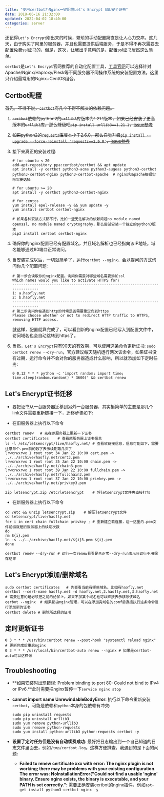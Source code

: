 ```yaml
---
title: "使用certbot为Nginx一键配置Let's Encrypt SSL安全证书"
date: 2018-06-16 21:32:00
updated: 2022-04-02 18:40:00
categories: server
---
```


还记得`Let's Encrypt`刚出来的时候，繁琐的手动配置简直是让人心力交瘁。这几天，由于购买了阿里的服务器，并且也需要提供后端服务，于是不得不再次需要去配置免费ssl证书的，但是，这次，让我出乎意料的是，配置ssl证书居然这么简单。

`certbot`是`Let's Encrypt`官网推荐的自动化配置工具，[工具官网](https://certbot.eff.org/)可以选择针对Apache/Nginx/Haproxy/Plesk等不同服务器不同操作系统的安装配置方法。这里只介绍最常用的Nginx+CentOS组合。

<!--more-->

## Certbot配置

~~首先，不得不说，`certbot`有几个不得不解决的依赖问题。~~

1. ~~`certbot`依赖的python2的`urllib3`库版本为1.21.1版本，如果已经安装了更高版本的`urllib3`库，那么降级吧`pip install urllib3==1.21.1`，[issue参考](https://community.letsencrypt.org/t/certbot-not-working-with-centos7-and-nginx/45646/2)~~

2. ~~如果python2的`requests`库版本小于2.6.0，那么自觉升级`pip install --upgrade --force-reinstall 'requests==2.6.0'`，[issue参考](如果requests<2.6.0那么强制升级。https://github.com/certbot/certbot/issues/5534)~~

3. 接下来真正的安装过程:

   ```shell
   # for ubuntu < 20
   add-apt-repository ppa:certbot/certbot && apt update
   apt install -y certbot python3-acme python3-augeas python3-certbot python3-certbot-nginx python3-certbot-apache	# nginx和apache根据实际需要选择
   
   # for ubuntu >= 20
   apt install -y certbot python3-certbot-nginx
   
   # for centos
   yum install epel-release -y && yum update -y
   yum install certbot certbot-nginx
   
   # 如果各种安装方式都不行，比如一些无法解决的依赖问题no module named openssl, no module named cryptography，那么尝试安装一个独立的python3版本
   pip3 install certbot certbot-nginx
   ```

4. 确保你的nginx配置已经有配置域名，并且域名解析也已经指向该IP地址，域名能够通过80端口正常访问。

5. 当安装完成以后，一切就简单了，运行`certbot --nginx`，会以提问的方式询问你几个配置问题:

   ```shell
   # 第一步会读取你的nginx配置，询问你需要对哪些域名需要添加ssl
   Which names would you like to activate HTTPS for?
   -------------------------------------------------------------------------------
   1: a.haofly.net
   2: b.haofly.net
   -------------------------------------------------------------------------------
   # 第二步询问你在遇到http的时候是否需要重定向到https
   Please choose whether or not to redirect HTTP traffic to HTTPS, removing HTTP access.
   ```

   就这样，配置就算完成了，可以看到新的nginx配置已经写入到配置文件中，访问域名也会自动跳转到https了。

6. 当然，`Let's Encrypt`只有90天的有效期，可以使用这条命令更新证书: `sudo certbot renew --dry-run`，官方建议每天随机运行两次该命令，如果证书没有过期，运行命令并不会对你的服务器造成什么影响，所以就添加如下定时任务:

   ```shell
   0 0,12 * * * python -c 'import random; import time; time.sleep(random.random() * 3600)' && certbot renew 
   ```

## Let's Encrypt证书迁移

- 要把证书从一台服务器迁移到另外一台服务器，其实挺简单的主要是那几个link文件需要重新链接一下，迁移步骤如下:

- 在旧服务器上执行以下命令

```shell
certbot renew	# 先在原服务器上更新一下证书
certbot certificates	# 查看原服务器上证书信息
ls -l /etc/letsencrypt/live/haofly.net/	# 查看软链接信息，信息可能如下，需要注意每个.pem前的数字表示续期第几次了
lrwxrwxrwx 1 root root 34 Jan 22 10:00 cert.pem -> ../../archive/haofly.net/cert3.pem
lrwxrwxrwx 1 root root 35 Jan 22 10:00 chain.pem -> ../../archive/haofly.net/chain3.pem
lrwxrwxrwx 1 root root 39 Jan 22 10:00 fullchain.pem -> ../../archive/haofly.net/fullchain3.pem
lrwxrwxrwx 1 root root 37 Jan 22 10:00 privkey.pem -> ../../archive/haofly.net/privkey3.pem

zip letsencrypt.zip /etc/letsencrypt	# 将letsencrypt文件夹直接打包
```

- 在新服务器上执行以下命令

```shell
cd /etc && unzip letsencrypt.zip	# 解压letsencrypt文件
cd letsencrypt/live/haofly.net
for i in cert chain fullchain privkey ;	# 重新建立软连接，这一这里的.pem文件前缀就是旧服务器上的续期次数
do
rm ${i}.pem
ln -s ../../archive/haofly.net/${i}3.pem ${i}.pem
done

certbot renew --dry-run	# 运行一次renew看看是否正常--dry-run表示只运行不用保存结果
```

## Let's Encrypt添加/删除域名

```shell
sudo certbot certificates	# 先查看当前有哪些域名，比如有haofly.net
certbot --cert-name haofly.net -d haofly.net,2.haofly.net,3.haofly.net	# 需要注意的是必须把之前的给加上，如果不加某个域名也可以直接表示移除该域名
cerbot --nginx	# 如果都由nginx管理，可以在添加完域名的conf后直接执行这条命令进行添加新的证书
certbot delete # 删除所选择的证书
```

## 定时更新证书

```shell
0 3 * * * /usr/bin/certbot renew --post-hook "systemctl reload nginx"	# 更新完成后重启nginx
0 3 * * * /usr/local/bin/certbot-auto renew --nginx	# 如果是certbot-auto可以这样做
```

## Troubleshooting

- **如果安装时出现错误: Problem binding to port 80: Could not bind to IPv4 or IPv6.**此时需要把nginx暂停一下`service nginx stop`

- **cannot import name UnrewindableBodyError**: 执行以下命令重新安装`certbot`，可能是依赖和`python`本身的包依赖有冲突:

  ```shell
  sudo pip uninstall requests
  sudo pip uninstall urllib3
  sudo yum remove python-urllib3
  sudo yum remove python-requests
  sudo yum install python-urllib3 python-requests certbot -y
  ```

- **设置了定时任务但是没有自动续费成功**: 最好把日志输出到一个自己知道的日志文件里面去，例如`/tmp/certbot.log`，这样方便排查，我遇到的是下面的问题:

  - **Failed to renew certificate xxx with error: The nginx plugin is not working; there may be problems with your existing configuration. The error was: NoInstallationError("Could not find a usable 'nginx' binary. Ensure nginx exists, the binary is executable, and your PATH is set correctly."**: 需要正确安装certbot的nginx插件，例如`apt-get install python3-certbot-nginx -y`